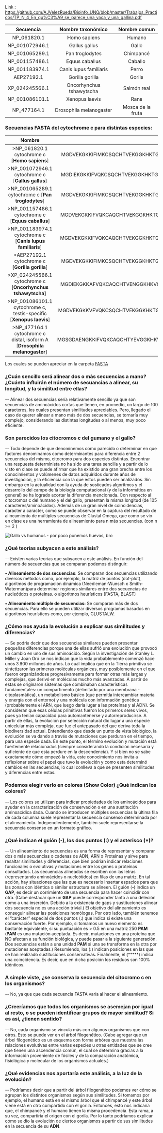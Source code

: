 Link :
https://github.com/AJVelezRueda/Bioinfo_UNQ/blob/master/Trabajos_Practicos/TP_N_4_En_qu%C3%A9_se_parece_una_vaca_y_una_gallina.pdf


| **Secuencia**      | **Nombre taxonómico**        | **Nombre comun** |
|:--------------:|:------------------------:|:-------------:|  
| NP_061820.1    | Homo sapiens             | Humano |
| NP_001072946.1 | Gallus gallus            | Gallo |
| NP_001065289.1 | Pan troglodytes			| Chimpancé |
| NP_001157486.1 | Equus caballus			| Caballo | 
| NP_001183974.1 | Canis lupus familiaris	| Perro |
| AEP27192.1   	 | Gorilla gorilla			| Gorila |
| XP_024245566.1 | Oncorhynchus tshawytscha	| Salmón real |
| NP_001086101.1 | Xenopus laevis			| Rana |
| NP_477164.1	 | Drosophila melanogaster	| Mosca de la fruta |


### Secuencias FASTA del cytochrome c para distintas especies:

| **Nombre**         | **Secuencia**                |
|:--------------:|:------------------------:|
| >NP_061820.1 cytochrome c [**Homo sapiens**]| MGDVEKGKKIFIMKCSQCHTVEKGGKHKTGPNLHGLFGRKTGQAPGYSYTAANKNKGIIWGEDTLMEYLENPKKYIPGTKMIFVGIKKKEERADLIAYLKKATNE|
| >NP_001072946.1 cytochrome c [**Gallus gallus**] | MGDIEKGKKIFVQKCSQCHTVEKGGKHKTGPNLHGLFGRKTGQAEGFSYTDANKNKGITWGEDTLMEYLENPKKYIPGTKMIFAGIKKKSERVDLIAYLKDATSK|
| >NP_001065289.1 cytochrome c [**Pan troglodytes**] | MGDVEKGKKIFIMKCSQCHTVEKGGKHKTGPNLHGLFGRKTGQAPGYSYTAANKNKGIIWGEDTLMEYLENPKKYIPGTKMIFVGIKKKEERADLIAYLKKATNE |
| >NP_001157486.1 cytochrome c [**Equus caballus**] | MGDVEKGKKIFVQKCAQCHTVEKGGKHKTGPNLHGLFGRKTGQAPGFSYTDANKNKGITWKEETLMEYLENPKKYIPGTKMIFAGIKKKTEREDLIAYLKKATNE |
| >NP_001183974.1 cytochrome c [**Canis lupus familiaris**] | MGDVEKGKKIFVQKCAQCHTVEKGGKHKTGPNLHGLFGRKTGQAPGFSYTDANKNKGITWGEETLMEYLENPKKYIPGTKMIFAGIKKTGERADLIAYLKKATKE |
| >AEP27192.1 cytochrome c [**Gorilla gorilla**] | MGDVEKGKKIFIMKCSQCHTVEKGGKHKTGPNLHGLFGRKTGQAPGYSYTAANKNKGIIWGEDTLMEYLENPKKYIPGTKMIFVGIKKKEERADLIAYLKKATNE |
| >XP_024245566.1 cytochrome c [**Oncorhynchus tshawytscha**] | MGDIEKGKKAFVQKCAQCHTVENGGKHKVGPNLWGLFGRKTGQAEGFSYTDANKAKGIVWDTDTLMTYLENPKKYIPGTKMIFAGIKKKGERADLIAYLKSATS |
| >NP_001086101.1 cytochrome c, testis-specific [**Xenopus laevis**] | MGDVEKGKKVFVQKCSQCHTVEKGGKHKTGPNLHGLFGRKTGQAEGFSYTDANKNKGIVWDEDTLMVYLENPKKYIPGTKMIFAGIKKKGERQDLIAYLKQSTSS |
| >NP_477164.1 cytochrome c distal, isoform A [**Drosophila melanogaster**] | MGSGDAENGKKIFVQKCAQCHTYEVGGKHKVGPNLGGVVGRKCGTAAGYKYTDANIKKGVTWTEGNLDEYLKDPKKYIPGTKMVFAGLKKAEERADLIAFLKSNK |

Los cuales se pueden apreciar en la carpeta [FASTA](https://github.com/pache0015/Bioinformatica-UNQ/tree/master/TP%20-%204/FASTA)

### ¿Cuán sencillo será alinear dos o más secuencias a mano? ¿Cuánto influirán el número de secuancias a alinear, su longitud, y la similitud entre ellas?

-- Alinear dos secuencias sería relativamente sencillo ya que son secuencias de aminoácidos cortas que tienen, en promedio, un largo de 100 caracteres, los cuales presentan similitudes apreciables. Pero, llegado el caso de querer alinear a mano más de dos secuencias, se tornaría muy complejo, considerando las distintas longitudes o al menos, muy poco eficiente.

### Son parecidos los citocromos c del gumano y el gallo?

-- Todo depende de que denominemos como parecido o determinar en que factores denominamos como determinantes para diferencia entre 2 secuencias del mismo, citocromo para dos especies distintas. Encontrar una respuesta determinista no ha sido una tarea sencilla y a partir de lo visto en clase se puede afirmar que ha existido una gran brecha entre los conocimientos y volúmenes de datos adquiridos durante años de investigación, y la eficiencia con la que estos pueden ser analizados. Sin embargo en la actualidad con la ayuda de sosticados algoritmos y el desarrollo del campo de la biología computacional (y de la informática en general) se ha logrado acortar la diferencia mencionada.
Con respecto al citocromos c del humano y el del gallo, presentan la misma longitud (de 105 caracteres/aminoácidos). Además de un gran nivel de coincidencias, caracter a caracter, como se puede observar en la captura del resultado de alineamiento de múltiples secuencias de Clustal Omega, que como se vio en clase es una herramienta de alineamiento para n más secuencias. (con n >= 2 )

![Gallo vs humanos - por poco ponemos huevos, bro](https://github.com/pache0015/Bioinformatica-UNQ/blob/master/TP%20-%204/img/gallovshumano.jpg)

### ¿Qué teorías subyacen a este análisis?



-- Existen varias teorías que subyacen a este análisis. En función del número de secuencias que se comparan podemos distinguir: 

**• Alineamiento de dos secuencias:** Se comparan dos secuencias utilizando diversos métodos como, por ejemplo, la matriz de puntos (dot-plot), algoritmos de programación dinámica (Needleman-Wunsch o Smith-Waterman)para determinar regiones similares entre dos secuencias de nucleótidos o proteínas. o algoritmos heurísticos (FASTA, BLAST)

**• Alineamiento múltiple de secuencias:** Se comparan más de dos secuencias. Para ello se pueden utilizar diversos programas basados en algoritmos heurísticos como, por ejemplo, CLUSTALW.


### ¿Cómo nos ayuda la evolución a explicar sus similitudes y diferencias?

-- Se podría decir que dos secuencias similares pueden presentar pequeñas diferencias porque una de ellas sufrió una evolución que provocó un cambio en uno de sus aminoácido.
Según la investigación de Stanley L. Miller y Joan Oró se nos indican que la vida probablemente comenzó hace unos 3.800 millones de años. Lo cual implica que en la Tierra primitiva se sintetizaron las primeras moléculas orgánicas, muy posiblemente en el  que fueron organizándose progresivamente para formar otras más largas y complejas, que derivó en moléculas mucho más avanzadas. A partir de estas se originaron sistemas que combinaban características fundamentales: un compartimento (delimitado por una membrana - citoplasmática), un metabolismo básico (que permitía intercambiar materia y energía con el entorno) y una molécula con información genética (probablemente el ARN, que luego daría lugar a las proteínas y al ADN). Se consideran que esas células primitivas fueron los primeros seres vivos, pues ya tenían capacidad para automantenerse y autorreproducirse. A partir de ellas, la evolución por selección natural dio lugar a una especie unicelular más compleja, que fue el antepasado del que deriva toda la biodiversidad actual. Entendiendo que desde un punto de vista biológico, la evolución se va dando a través de mutaciones que perduran en el tiempo, para una especie dada. En este punto, el término evolución y mutación está fuertemente relacionados (siempre considerando la condición necesaria y suficiente de que esta perdure en la descendencia). Y si bien no se sabe exactamente cómo empezó la vida, este conocimiento nos invita a reflexionar sobre el papel que tuvo la evolución y como esta determinó cambios en las secuencias, lo cual conlleva a que se presenten similitudes y diferencias entre estas.

### Podemos elegir verlo en colores (Show Color) ¿Qué indican los colores?

-- Los colores se utilizan para indicar propiedades de los aminoácidos para ayudar en la caracterización de conservación o en una sustitución aminoacídica dada. Cuando se introducen múltiples secuencias la última fila de cada columna suele representar la secuencia consenso determinada por el alineamiento. Independientemente, también suele representarse la secuencia consenso en un formato gráfico.

### ¿Qué indican el guión (-), los dos  puntos (:) y el asterisco (*)?

-- Un alineamiento de secuencias es una forma de representar y comparar dos o más secuencias o cadenas de ADN, ARN o Proteínas y sirve para resaltar similitudes y diferencias,  que bien podrían indicar relaciones funcionales o evolutivas y mutaciones entre los genes o proteínas consultados. Las secuencias alineadas se escriben con las letras (representando aminoácidos o nucleótidos) en filas de una  matriz. 
En tal acción, hay situaciones que las que es necesario insertar espacios para que las zonas con idéntica o similar estructura se alineen. El guión (**-**) indica un **GAP**, es decir un corrimiento de una secuencia para hacer coincidir con otra. (Cabe destacar que un **GAP** puede corresponder tanto a una deleción como a una inserción. Debido a la existencia de gaps y sustituciones alinear dos secuencia no es una acción trivial.) El objetivo del alineamiento es conseguir alinear las posiciones homólogas.
Por otro lado, también tenemos el “carácter” especial de dos puntos (**:**) que indica si existe una conservación fuerte. Por ejemplo, si tomamos un nuevo elemento es bastante equivalente, si su puntuación es > 0.5 en una matriz 250 **PAM** (**PAM** es una mutación aceptada. Es decir, mutaciones en una proteína que NO afectan a su función biológica, y puede pasar a la siguiente generación. Dos secuencias están a una unidad **PAM** si una se transforma en la otra por mutaciones aceptadas.) Resumiendo, los (**:**) indican posiciones en las que se han realizado sustituciones conservativas.
Finalmente, el (*****) indica una coincidencia. Es decir, que en dicha posición los residuos son 100% idénticos.

### A simple viste, ¿se conserva la secuencia del citocromo c en los organismos?

-- No, ya que que cada secuencia FASTA varía al hacer el alineamiento. 

### ¿Creeríamos que todos los organismos se asemejan por igual al resto, o se pueden identificar grupos de mayor similitud? Si es así, ¿tienen sentido?

-- No, cada organismo se vincula más con algunos organismos que con otros. Esto se puede ver en el árbol filogenético. (Cabe agregar que un árbol filogenético es un esquema con forma arbórea que muestra las relaciones evolutivas entre varias especies u otras entidades que se cree que tienen una ascendencia común, el cual se determina gracias a la información proveniente de fósiles y de la comparación anatómica, fisiológica y molecular de los organismos actuales.)

### ¿Qué evidencias nos aportaría este análisis, a la luz de la evolución?

-- Podríamos decir que a partir del árbol filogenético podemos ver cómo se agrupan los distintos organismos según sus similitudes. Si tomamos por ejemplo, el humano está en el mismo árbol que el chimpancé y este árbol viene está en otro compartido con el gorila. Entonces, esto nos indicaría que, el chimpancé y el humano tienen la misma procedencia. Esta rama, a su vez, compartiría el origen con el gorila. Por lo tanto podríamos explicar cómo se dio la evolución de ciertos organismos a partir de sus similitudes en la secuencia de su **ADN**.
